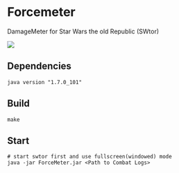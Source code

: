 Forcemeter
==========

DamageMeter for Star Wars the old Republic (SWtor)

![](https://cloud.githubusercontent.com/assets/652428/19582943/045df734-9739-11e6-8bdd-2f4a48843ff2.png)

Dependencies
------------

    java version "1.7.0_101"

Build
-----

    make

Start
-----

    # start swtor first and use fullscreen(windowed) mode
    java -jar ForceMeter.jar <Path to Combat Logs>
